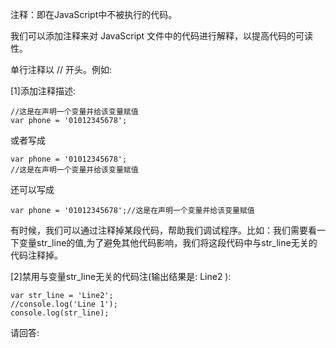 注释：即在JavaScript中不被执行的代码。

我们可以添加注释来对 JavaScript 文件中的代码进行解释，以提高代码的可读性。

单行注释以 // 开头。例如:

[1]添加注释描述:

    //这是在声明一个变量并给该变量赋值
    var phone = '01012345678';

或者写成

    var phone = '01012345678';
    //这是在声明一个变量并给该变量赋值

还可以写成

	var phone = '01012345678';//这是在声明一个变量并给该变量赋值

有时候，我们可以通过注释掉某段代码，帮助我们调试程序。比如：我们需要看一下变量str\_line的值,为了避免其他代码影响，我们将这段代码中与str\_line无关的代码注释掉。

[2]禁用与变量str\_line无关的代码注(输出结果是: Line2 ):

    var str_line = 'Line2';
    //console.log('Line 1');
    console.log(str_line);

请回答: